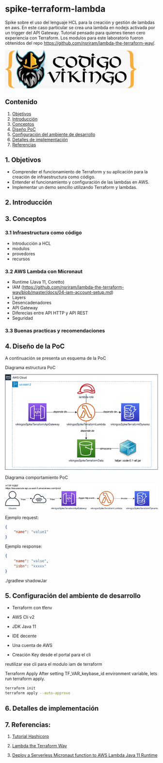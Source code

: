 # spike-terraform-lambda
Spike sobre el uso del lenguaje HCL para la creación y gestión de lambdas en aws. En este caso particular se crea una lambda en nodejs activada por un trigger del API Gateway. Tutorial pensado para quienes tienen cero experiencia con Terraform. Los modulos para este laboratorio fueron obtenidos del repo https://github.com/nsriram/lambda-the-terraform-way/.

![logo célula vikingos](doc/assets/logo_vikingos.jpeg)


## Contenido

1. [Objetivos](#1-objetivos)
2. [Introducción](#1-introducción)
3. [Conceptos](#1-conceptos)
4. [Diseño PoC](#4-diseño-de-la-poc)
5. [Configuración del ambiente de desarrollo](#5-configuración-del-ambiente-de-desarrollo)
6. [Detalles de implementación](#6-detalles-de-implementación)
7. [Referencias](#7-referencias)



## 1. Objetivos

- Comprender el funcionamiento de Terraform y su aplicación para la creación de infraestructura como código.
- Entender el funcionamiento y configuración de las lambdas en AWS.
- Implementar un demo sencillo utilizando Terraform y lambdas.


## 2. Introducción



## 3. Conceptos

### 3.1 Infraestructura como código
- Introducción a HCL
- modulos
- provedores
- recursos

### 3.2 AWS Lambda con Micronaut
- Runtime (Java 11, Coretto)
- IAM (https://github.com/nsriram/lambda-the-terraform-way/blob/master/docs/04-iam-account-setup.md)
- Layers
- Desencadenadores 
- API Gateway
- Diferecias entre API HTTP y API REST
- Seguridad

### 3.3 Buenas practicas y recomendaciones


## 4. Diseño de la PoC

A continuación se presenta un esquema de la PoC


Diagrama estructura PoC

![Diagrama estructura PoC](doc/assets/diagramas-static.png)

Diagrama comportamiento PoC

![Diagrama comportamiento PoC](doc/assets/diagramas-dynamic.png)

Ejemplo request:

```json
{
    "name": "value1"
}
```

Ejemplo response:
```json
{
    "name": "value",
    "isbn": "xxxxx"
}
```

./gradlew shadowJar


## 5. Configuración del ambiente de desarrollo

- Terraform con tfenv
- AWS Cli v2
- JDK Java 11
- IDE decente
- Una cuenta de AWS

- Creación Key desde el portal para el cli

reutilizar ese cli para el modulo iam de terraform


Terraform Apply
After setting TF_VAR_keybase_id environment variable, lets run terraform apply.

```sh
terraform init
terraform apply --auto-approve  
```

## 6. Detalles de implementación


## 7. Referencias:

1. [Tutorial Hashicorp](https://learn.hashicorp.com/tutorials/terraform/infrastructure-as-code?in=terraform/aws-get-started)

2. [Lambda the Terraform Way](https://github.com/nsriram/lambda-the-terraform-way)

3. [Deploy a Serverless Micronaut function to AWS Lambda Java 11 Runtime](https://guides.micronaut.io/mn-serverless-function-aws-lambda/guide/index.html)

